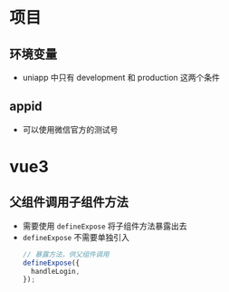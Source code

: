 # 项目

## 环境变量

- uniapp 中只有 development 和 production 这两个条件

## appid

- 可以使用微信官方的测试号

# vue3

## 父组件调用子组件方法

- 需要使用 `defineExpose` 将子组件方法暴露出去
- `defineExpose` 不需要单独引入
  ```js
  // 暴露方法，供父组件调用
  defineExpose({
    handleLogin,
  });
  ```
